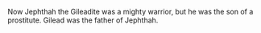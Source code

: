 Now Jephthah the Gileadite was a mighty warrior, but he was the son of a prostitute. Gilead was the father of Jephthah.
